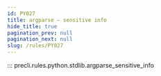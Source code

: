 ```yaml
---
id: PY027
title: argparse — sensitive info
hide_title: true
pagination_prev: null
pagination_next: null
slug: /rules/PY027
---
```


::: precli.rules.python.stdlib.argparse_sensitive_info

